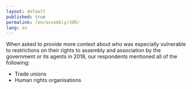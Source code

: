 ```yaml
---
layout: default
published: true
permalink: /en/assembly/JOR/
lang: en
---
```


When asked to provide more context about who was especially vulnerable to restrictions on their rights to assembly and association by the government or its agents in 2018, our respondents mentioned all of the following:
-	Trade unions
-	Human rights organisations

